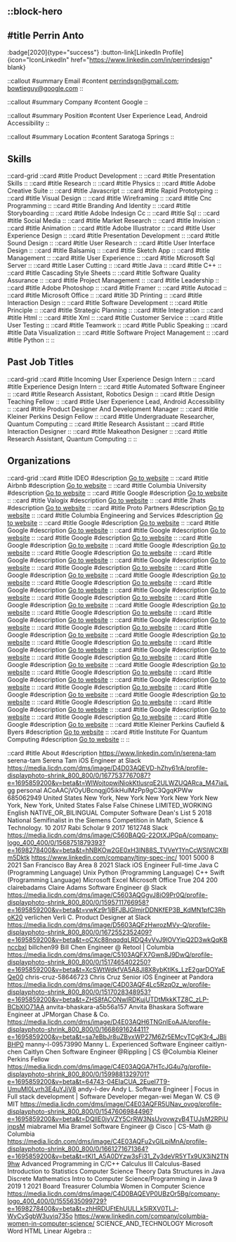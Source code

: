 ::block-hero
---
#title
Perrin Anto
---

:badge[2020]{type="success"}
:button-link[LinkedIn Profile]{icon="IconLinkedIn" href="https://www.linkedin.com/in/perrindesign" blank}

::callout
#summary
Email
#content
perrindsgn@gmail.com; bowtieguy@google.com
::

::callout
#summary
Company
#content
Google
::

::callout
#summary
Position
#content
User Experience Lead, Android Accessibility
::

::callout
#summary
Location
#content
Saratoga Springs
::

## Skills
::card-grid
::card
#title
Product Development
::
::card
#title
Presentation Skills
::
::card
#title
Research
::
::card
#title
Physics
::
::card
#title
Adobe Creative Suite
::
::card
#title
Javascript
::
::card
#title
Rapid Prototyping
::
::card
#title
Visual Design
::
::card
#title
Wireframing
::
::card
#title
Cnc Programming
::
::card
#title
Branding And Identity
::
::card
#title
Storyboarding
::
::card
#title
Adobe Indesign Cc
::
::card
#title
Sql
::
::card
#title
Social Media
::
::card
#title
Market Research
::
::card
#title
Invision
::
::card
#title
Animation
::
::card
#title
Adobe Illustrator
::
::card
#title
User Experience Design
::
::card
#title
Presentation Development
::
::card
#title
Sound Design
::
::card
#title
User Research
::
::card
#title
User Interface Design
::
::card
#title
Balsamiq
::
::card
#title
Sketch App
::
::card
#title
Management
::
::card
#title
User Experience
::
::card
#title
Microsoft Sql Server
::
::card
#title
Laser Cutting
::
::card
#title
Java
::
::card
#title
C++
::
::card
#title
Cascading Style Sheets
::
::card
#title
Software Quality Assurance
::
::card
#title
Project Management
::
::card
#title
Leadership
::
::card
#title
Adobe Photoshop
::
::card
#title
Framer
::
::card
#title
Autocad
::
::card
#title
Microsoft Office
::
::card
#title
3D Printing
::
::card
#title
Interaction Design
::
::card
#title
Software Development
::
::card
#title
Principle
::
::card
#title
Strategic Planning
::
::card
#title
Integration
::
::card
#title
Html
::
::card
#title
Xml
::
::card
#title
Customer Service
::
::card
#title
User Testing
::
::card
#title
Teamwork
::
::card
#title
Public Speaking
::
::card
#title
Data Visualization
::
::card
#title
Software Project Management
::
::card
#title
Python
::
::

## Past Job Titles
::card-grid
::card
#title
Incoming User Experience Design Intern
::
::card
#title
Experience Design Intern
::
::card
#title
Automated Software Engineer
::
::card
#title
Research Assistant, Robotics Design
::
::card
#title
Design Teaching Fellow
::
::card
#title
User Experience Lead, Android Accessibility
::
::card
#title
Product Designer And Development Manager
::
::card
#title
Kleiner Perkins Design Fellow
::
::card
#title
Undergraduate Researcher, Quantum Computing
::
::card
#title
Research Assistant
::
::card
#title
Interaction Designer
::
::card
#title
Makeathon Designer
::
::card
#title
Research Assistant, Quantum Computing
::
::

## Organizations
::card-grid
::card
#title
IDEO
#description
[Go to website](ideo.com)
::
::card
#title
Airbnb
#description
[Go to website](airbnb.com)
::
::card
#title
Columbia University
#description
[Go to website](columbia.edu)
::
::card
#title
Google
#description
[Go to website](google.com)
::
::card
#title
Valogix
#description
[Go to website](valogix.com)
::
::card
#title
2hats
#description
[Go to website](2hats.com.au)
::
::card
#title
Proto Partners
#description
[Go to website](protopartners.com.au)
::
::card
#title
Columbia Engineering and Services
#description
[Go to website](columbia-engineering.com)
::
::card
#title
Google
#description
[Go to website](google.com)
::
::card
#title
Google
#description
[Go to website](google.com)
::
::card
#title
Google
#description
[Go to website](google.com)
::
::card
#title
Google
#description
[Go to website](google.com)
::
::card
#title
Google
#description
[Go to website](google.com)
::
::card
#title
Google
#description
[Go to website](google.com)
::
::card
#title
Google
#description
[Go to website](google.com)
::
::card
#title
Google
#description
[Go to website](google.com)
::
::card
#title
Google
#description
[Go to website](google.com)
::
::card
#title
Google
#description
[Go to website](google.com)
::
::card
#title
Google
#description
[Go to website](google.com)
::
::card
#title
Google
#description
[Go to website](google.com)
::
::card
#title
Google
#description
[Go to website](google.com)
::
::card
#title
Google
#description
[Go to website](google.com)
::
::card
#title
Google
#description
[Go to website](google.com)
::
::card
#title
Google
#description
[Go to website](google.com)
::
::card
#title
Google
#description
[Go to website](google.com)
::
::card
#title
Google
#description
[Go to website](google.com)
::
::card
#title
Google
#description
[Go to website](google.com)
::
::card
#title
Google
#description
[Go to website](google.com)
::
::card
#title
Google
#description
[Go to website](google.com)
::
::card
#title
Google
#description
[Go to website](google.com)
::
::card
#title
Google
#description
[Go to website](google.com)
::
::card
#title
Google
#description
[Go to website](google.com)
::
::card
#title
Google
#description
[Go to website](google.com)
::
::card
#title
Google
#description
[Go to website](google.com)
::
::card
#title
Google
#description
[Go to website](google.com)
::
::card
#title
Google
#description
[Go to website](google.com)
::
::card
#title
Google
#description
[Go to website](google.com)
::
::card
#title
Google
#description
[Go to website](google.com)
::
::card
#title
Google
#description
[Go to website](google.com)
::
::card
#title
Google
#description
[Go to website](google.com)
::
::card
#title
Google
#description
[Go to website](google.com)
::
::card
#title
Google
#description
[Go to website](google.com)
::
::card
#title
Google
#description
[Go to website](google.com)
::
::card
#title
Google
#description
[Go to website](google.com)
::
::card
#title
Google
#description
[Go to website](google.com)
::
::card
#title
Google
#description
[Go to website](google.com)
::
::card
#title
Google
#description
[Go to website](google.com)
::
::card
#title
Google
#description
[Go to website](google.com)
::
::card
#title
Google
#description
[Go to website](google.com)
::
::card
#title
Kleiner Perkins Caufield & Byers
#description
[Go to website](kpcb.com)
::
::card
#title
Institute For Quantum Computing
#description
[Go to website](iqc.ca)
::
::

::card
#title
About
#description
https://www.linkedin.com/in/serena-tam serena-tam Serena Tam iOS Engineer at Slack https://media.licdn.com/dms/image/D4D03AQEVD-hZhy61rA/profile-displayphoto-shrink_800_800/0/1677537767087?e=1695859200&v=beta&t=WlWojtopwiNiokKtlusrqE2ULWZUQARca_M47iaiLgg personal ACoAACjVOyUBcnqgj05ikHulMzPp9gC3QgqKPWw 685062949 United States New York, New York New York New York New York, New York, United States False False Chinese LIMITED_WORKING English NATIVE_OR_BILINGUAL Computer Software Dean's List 5 2018 National Semifinalist in the Siemens Competition in Math, Science & Technology. 10 2017 Rabi Scholar 9 2017 1612748 Slack https://media.licdn.com/dms/image/C560BAQG-22OtXJPGpA/company-logo_400_400/0/1568751879393?e=1698278400&v=beta&t=hNBKOw2GE0xH3IN88S_TVVeY1YnCcWSlWCXBlm5Dktk https://www.linkedin.com/company/tiny-spec-inc/ 1001 5000 8 2021 San Francisco Bay Area 8 2021 Slack iOS Engineer Full-time Java C (Programming Language) Unix Python (Programming Language) C++ Swift (Programming Language) Microsoft Excel Microsoft Office True 204 200 clairebadams Claire Adams Software Engineer @ Slack https://media.licdn.com/dms/image/C5603AQGgvJ8iO9Pr0Q/profile-displayphoto-shrink_800_800/0/1595711766958?e=1695859200&v=beta&t=vwKz9r1jBFJBJGlmjrDDNKfEP3B_KdMN1pfC3RhoK20 verlichen Verli C. Product Designer at Slack https://media.licdn.com/dms/image/D5603AQFzHwrozMVy-Q/profile-displayphoto-shrink_800_800/0/1672552352409?e=1695859200&v=beta&t=oCXc88nqqdqLRDQ4vVvJ9lOVYjpQ2D3wkQqKBnccbxI billchen99 Bill Chen Engineer @ Retool | Columbia https://media.licdn.com/dms/image/C5103AQFX7Gwn8J9DwQ/profile-displayphoto-shrink_800_800/0/1517465402250?e=1695859200&v=beta&t=XcSWtWdkfVA5A8Jl8X8ybKtlKs_LzE2garDOYaEQe00 chris-cruz-58646723 Chris Cruz Senior iOS Engineer at Pandora https://media.licdn.com/dms/image/C4D03AQF4Lc5RzqOz_w/profile-displayphoto-shrink_800_800/0/1517028348953?e=1695859200&v=beta&t=ZHS8fACONwlRDKujUTDtMkkKTZ8C_zLP-BCbXlO71AA anvita-bhaskara-a5b56a157 Anvita Bhaskara Software Engineer at JPMorgan Chase & Co. https://media.licdn.com/dms/image/D4E03AQH6TNGnIEoAJA/profile-displayphoto-shrink_800_800/0/1668691624411?e=1695859200&v=beta&t=sa7eBbJr8uZBvxWP27M6Zr5EMcvTCgK3r4_JBliBHP0 manny-l-09573990 Manny L. Experienced Software Engineer caitlyn-chen Caitlyn Chen Software Engineer @Rippling | CS @Columbia Kleiner Perkins Fellow https://media.licdn.com/dms/image/C4E03AQGA7HTcJG4u7g/profile-displayphoto-shrink_800_800/0/1599881329701?e=1695859200&v=beta&t=64743-04EIaCUA_2EueI7T9-UmuMl0Lyrh3E4uYJjV8 andy-l-dev Andy L. Software Engineer | Focus in Full stack development | Software Developer megan-wei Megan W. CS @ MIT https://media.licdn.com/dms/image/C4E03AQFR5UNav_ovog/profile-displayphoto-shrink_800_800/0/1547606984496?e=1695859200&v=beta&t=DQlIE0jyVZY5CrRW3NsUvovwzyB4TUJsM2RPiUjnpsM miabramel Mia Bramel Software Engineer @ Cisco | CS-Math @ Columbia https://media.licdn.com/dms/image/C4E03AQFu2vGlLpiMnA/profile-displayphoto-shrink_800_800/0/1661271671364?e=1695859200&v=beta&t=tKI1_A5A0DYzw3sFi31_Zy3deVR5YTx9UX3iN2TN9hw Advanced Programming in C/C++ Calculus III Calculus-Based Introduction to Statistics Computer Science Theory Data Structures in Java Discrete Mathematics Intro to Computer Science/Programming in Java 9 2019 1 2021 Board Treasurer Columbia Women in Computer Science https://media.licdn.com/dms/image/C4D0BAQEVP0UBzOr5Bg/company-logo_400_400/0/1555635099729?e=1698278400&v=beta&t=zhHRDUFtEhUULl_k5lRXV0TLJ-WyCySgbW3uyiq735o https://www.linkedin.com/company/columbia-women-in-computer-science/ SCIENCE_AND_TECHNOLOGY Microsoft Word HTML Linear Algebra
::
